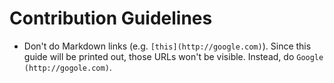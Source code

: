 Contribution Guidelines
=======================

* Don't do Markdown links (e.g. `[this](http://google.com)`). Since this guide
  will be printed out, those URLs won't be visible. Instead, do 
  `Google (http://gogole.com)`.
